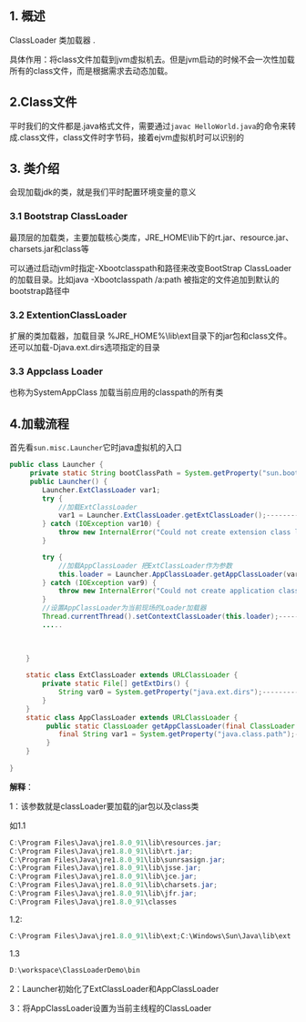## 1. 概述

ClassLoader 类加载器 .

具体作用：将class文件加载到jvm虚拟机去。但是jvm启动的时候不会一次性加载所有的class文件，而是根据需求去动态加载。

## 2.Class文件

平时我们的文件都是.java格式文件，需要通过``javac HelloWorld.java``的命令来转成.class文件，class文件时字节码，接着ejvm虚拟机时可以识别的



## 3. 类介绍

会现加载jdk的类，就是我们平时配置环境变量的意义

### 3.1 Bootstrap ClassLoader

最顶层的加载类，主要加载核心类库，JRE_HOME\lib下的rt.jar、resource.jar、charsets.jar和class等

可以通过启动jvm时指定-Xbootclasspath和路径来改变BootStrap ClassLoader的加载目录。比如java -Xbootclasspath /a:path 被指定的文件追加到默认的bootstrap路径中

### 3.2 ExtentionClassLoader

扩展的类加载器，加载目录 %JRE_HOME%\lib\ext目录下的jar包和class文件。还可以加载-Djava.ext.dirs选项指定的目录

### 3.3 Appclass Loader 

也称为SystemAppClass 加载当前应用的classpath的所有类

## 4.加载流程

首先看``sun.misc.Launcher``它时java虚拟机的入口

```java
public class Launcher {
     private static String bootClassPath = System.getProperty("sun.boot.class.path");------------《1.1》
     public Launcher() {
        Launcher.ExtClassLoader var1;
        try {
            //加载ExtClassLoader
            var1 = Launcher.ExtClassLoader.getExtClassLoader();--------------------------《2》
        } catch (IOException var10) {
            throw new InternalError("Could not create extension class loader", var10);
        }

        try {
            //加载AppClassLoader 把ExtClassLoader作为参数
            this.loader = Launcher.AppClassLoader.getAppClassLoader(var1);--------------------------《2》
        } catch (IOException var9) {
            throw new InternalError("Could not create application class loader", var9);
        }
		//设置AppClassLoader为当前现场的Loader加载器
        Thread.currentThread().setContextClassLoader(this.loader);--------------------------《3》
        .....
       
       

    }
    
    static class ExtClassLoader extends URLClassLoader {
        private static File[] getExtDirs() {
            String var0 = System.getProperty("java.ext.dirs");------------《1.2》
        }
    }
    static class AppClassLoader extends URLClassLoader {
         public static ClassLoader getAppClassLoader(final ClassLoader var0) throws IOException {
            final String var1 = System.getProperty("java.class.path");------------《1.3》
         }
    }
    
}
```

**解释**：

1：该参数就是classLoader要加载的jar包以及class类

如1.1

```java
C:\Program Files\Java\jre1.8.0_91\lib\resources.jar;
C:\Program Files\Java\jre1.8.0_91\lib\rt.jar;
C:\Program Files\Java\jre1.8.0_91\lib\sunrsasign.jar;
C:\Program Files\Java\jre1.8.0_91\lib\jsse.jar;
C:\Program Files\Java\jre1.8.0_91\lib\jce.jar;
C:\Program Files\Java\jre1.8.0_91\lib\charsets.jar;
C:\Program Files\Java\jre1.8.0_91\lib\jfr.jar;
C:\Program Files\Java\jre1.8.0_91\classes
```

1.2:

```java
C:\Program Files\Java\jre1.8.0_91\lib\ext;C:\Windows\Sun\Java\lib\ext
```

1.3

```java
D:\workspace\ClassLoaderDemo\bin
```



2：Launcher初始化了ExtClassLoader和AppClassLoader

3：将AppClassLoader设置为当前主线程的ClassLoader